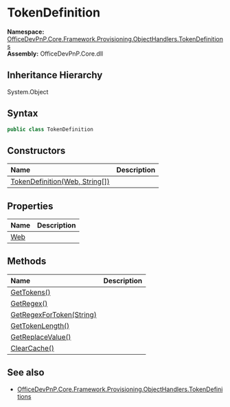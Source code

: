 # TokenDefinition
**Namespace:** [OfficeDevPnP.Core.Framework.Provisioning.ObjectHandlers.TokenDefinitions](OfficeDevPnP.Core.Framework.Provisioning.ObjectHandlers.TokenDefinitions.md)  
**Assembly:** OfficeDevPnP.Core.dll  
## Inheritance Hierarchy
System.Object  
## Syntax
```C#
public class TokenDefinition
```
## Constructors
|**Name**|**Description**|
|:-----|:-----|
| [TokenDefinition(Web, String[])](OfficeDevPnP.Core.Framework.Provisioning.ObjectHandlers.TokenDefinitions.TokenDefinition.ctor1.md) | 
## Properties
|**Name**|**Description**|
|:-----|:-----|
| [Web](OfficeDevPnP.Core.Framework.Provisioning.ObjectHandlers.TokenDefinitions.TokenDefinition.Web.md) | 
## Methods
|**Name**|**Description**|
|:-----|:-----|
| [GetTokens()](OfficeDevPnP.Core.Framework.Provisioning.ObjectHandlers.TokenDefinitions.TokenDefinition.a19a3a91.md) | 
| [GetRegex()](OfficeDevPnP.Core.Framework.Provisioning.ObjectHandlers.TokenDefinitions.TokenDefinition.156803af.md) | 
| [GetRegexForToken(String)](OfficeDevPnP.Core.Framework.Provisioning.ObjectHandlers.TokenDefinitions.TokenDefinition.f6a13dab.md) | 
| [GetTokenLength()](OfficeDevPnP.Core.Framework.Provisioning.ObjectHandlers.TokenDefinitions.TokenDefinition.f9007d89.md) | 
| [GetReplaceValue()](OfficeDevPnP.Core.Framework.Provisioning.ObjectHandlers.TokenDefinitions.TokenDefinition.e3816095.md) | 
| [ClearCache()](OfficeDevPnP.Core.Framework.Provisioning.ObjectHandlers.TokenDefinitions.TokenDefinition.80c607ba.md) | 
## See also
- [OfficeDevPnP.Core.Framework.Provisioning.ObjectHandlers.TokenDefinitions](OfficeDevPnP.Core.Framework.Provisioning.ObjectHandlers.TokenDefinitions.md)
